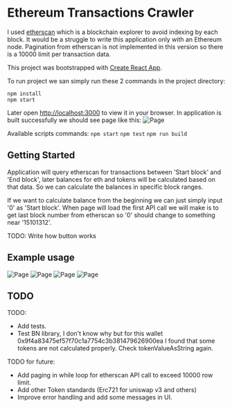 # Ethereum Transactions Crawler

I used [etherscan](https://etherscan.io/) which is a blockchain explorer to avoid indexing by each block.
It would be a struggle to write this application only with an Ethereum node.
Pagination from etherscan is not implemented in this version so there is a 10000 limit per transaction data.

This project was bootstrapped with [Create React App](https://github.com/facebook/create-react-app).

To run project we san simply run these 2 commands in the project directory:
```
npm install
npm start
```

Later open [http://localhost:3000](http://localhost:3000) to view it in your browser.
In application is built successfully we should see page like this:
![Page](./doc-img/page.png)

Available scripts commands:
`npm start`
`npm test`
`npm run build`

## Getting Started

Application will query etherscan for transactions between 'Start block' and 'End block',
later balances for eth and tokens will be calculated based on that data.
So we can calculate the balances in specific block ranges.

If we want to calculate balance from the beginning we can just simply input '0' as 'Start block'.
When page will load the first API call we will make is to get last block number from etherscan so '0' should change to something near '15101312'.

TODO: Write how button works

## Example usage
![Page](./doc-img/page-23tx.png)
![Page](./doc-img/page-etherscan.png)
![Page](./doc-img/page-26tx.png)
![Page](./doc-img/usdc.png)

## TODO

TODO:
- Add tests.
- Test BN library, I don't know why but for this wallet 0x9f4a83475ef57f70c1a7754c3b381479626900ea I found that some tokens are not calculated properly. Check tokenValueAsString again.

TODO for future:
- Add paging in while loop for etherscan API call to exceed 10000 row limit.
- Add other Token standards (Erc721 for uniswap v3 and others)
- Improve error handling and add some messages in UI.

